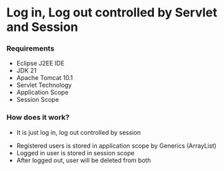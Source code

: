 # Log in, Log out controlled by Servlet and Session
### Requirements
* Eclipse J2EE IDE
* JDK 21
* Apache Tomcat 10.1
* Servlet Technology
* Application Scope
* Session Scope 
### How does it work?
* It is just log in, log out controlled by session
- Registered users is stored in application scope by Generics (ArrayList<User>)
- Logged in user is stored in session scope 
- After logged out, user will be deleted from both
